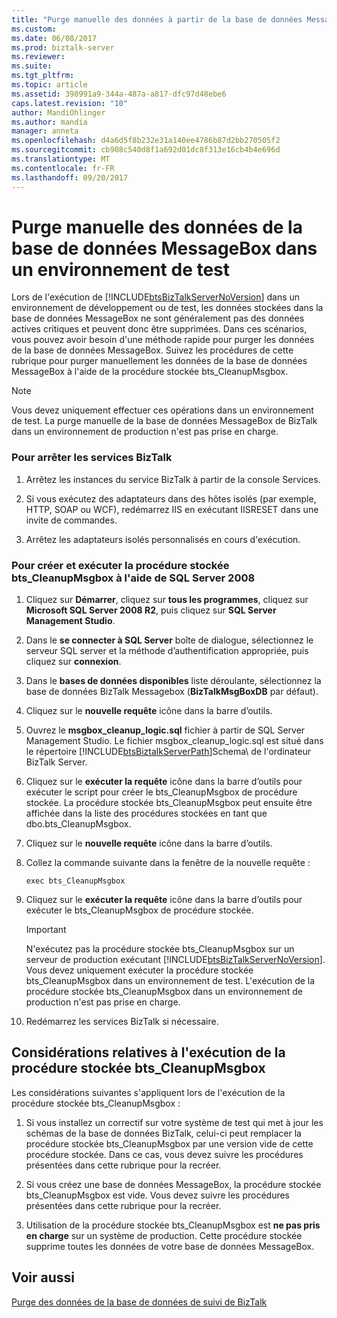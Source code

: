 ```yaml
---
title: "Purge manuelle des données à partir de la base de données MessageBox dans un environnement de Test | Documents Microsoft"
ms.custom: 
ms.date: 06/08/2017
ms.prod: biztalk-server
ms.reviewer: 
ms.suite: 
ms.tgt_pltfrm: 
ms.topic: article
ms.assetid: 398991a9-344a-487a-a817-dfc97d48ebe6
caps.latest.revision: "10"
author: MandiOhlinger
ms.author: mandia
manager: anneta
ms.openlocfilehash: d4a6d5f8b232e31a140ee4786b87d2bb270505f2
ms.sourcegitcommit: cb908c540d8f1a692d01dc8f313e16cb4b4e696d
ms.translationtype: MT
ms.contentlocale: fr-FR
ms.lasthandoff: 09/20/2017
---
```

# <a name="how-to-manually-purge-data-from-the-messagebox-database-in-a-test-environment"></a>Purge manuelle des données de la base de données MessageBox dans un environnement de test
Lors de l'exécution de [!INCLUDE[btsBizTalkServerNoVersion](../includes/btsbiztalkservernoversion-md.md)] dans un environnement de développement ou de test, les données stockées dans la base de données MessageBox ne sont généralement pas des données actives critiques et peuvent donc être supprimées. Dans ces scénarios, vous pouvez avoir besoin d'une méthode rapide pour purger les données de la base de données MessageBox. Suivez les procédures de cette rubrique pour purger manuellement les données de la base de données MessageBox à l'aide de la procédure stockée bts_CleanupMsgbox.  
  
> [!NOTE]
>  Vous devez uniquement effectuer ces opérations dans un environnement de test. La purge manuelle de la base de données MessageBox de BizTalk dans un environnement de production n'est pas prise en charge.  
  
### <a name="to-stop-biztalk-services"></a>Pour arrêter les services BizTalk  
  
1.  Arrêtez les instances du service BizTalk à partir de la console Services.  
  
2.  Si vous exécutez des adaptateurs dans des hôtes isolés (par exemple, HTTP, SOAP ou WCF), redémarrez IIS en exécutant IISRESET dans une invite de commandes.  
  
3.  Arrêtez les adaptateurs isolés personnalisés en cours d'exécution.  
  
### <a name="to-create-and-execute-the-btscleanupmsgbox-stored-procedure-using-sql-server-2008"></a>Pour créer et exécuter la procédure stockée bts_CleanupMsgbox à l'aide de SQL Server 2008  
  
1.  Cliquez sur **Démarrer**, cliquez sur **tous les programmes**, cliquez sur **Microsoft SQL Server 2008 R2**, puis cliquez sur **SQL Server Management Studio**.  
  
2.  Dans le **se connecter à SQL Server** boîte de dialogue, sélectionnez le serveur SQL server et la méthode d’authentification appropriée, puis cliquez sur **connexion**.  
  
3.  Dans le **bases de données disponibles** liste déroulante, sélectionnez la base de données BizTalk Messagebox (**BizTalkMsgBoxDB** par défaut).  
  
4.  Cliquez sur le **nouvelle requête** icône dans la barre d’outils.  
  
5.  Ouvrez le **msgbox_cleanup_logic.sql** fichier à partir de SQL Server Management Studio. Le fichier msgbox_cleanup_logic.sql est situé dans le répertoire [!INCLUDE[btsBiztalkServerPath](../includes/btsbiztalkserverpath-md.md)]Schema\ de l'ordinateur BizTalk Server.  
  
6.  Cliquez sur le **exécuter la requête** icône dans la barre d’outils pour exécuter le script pour créer le bts_CleanupMsgbox de procédure stockée. La procédure stockée bts_CleanupMsgbox peut ensuite être affichée dans la liste des procédures stockées en tant que dbo.bts_CleanupMsgbox.  
  
7.  Cliquez sur le **nouvelle requête** icône dans la barre d’outils.  
  
8.  Collez la commande suivante dans la fenêtre de la nouvelle requête :  
  
    ```  
    exec bts_CleanupMsgbox  
    ```  
  
9. Cliquez sur le **exécuter la requête** icône dans la barre d’outils pour exécuter le bts_CleanupMsgbox de procédure stockée.  
  
    > [!IMPORTANT]
    >  N'exécutez pas la procédure stockée bts_CleanupMsgbox sur un serveur de production exécutant [!INCLUDE[btsBizTalkServerNoVersion](../includes/btsbiztalkservernoversion-md.md)]. Vous devez uniquement exécuter la procédure stockée bts_CleanupMsgbox dans un environnement de test. L'exécution de la procédure stockée bts_CleanupMsgbox dans un environnement de production n'est pas prise en charge.  
  
10. Redémarrez les services BizTalk si nécessaire.  
  
## <a name="considerations-when-running-the-btscleanupmsgbox-stored-procedure"></a>Considérations relatives à l'exécution de la procédure stockée bts_CleanupMsgbox  
 Les considérations suivantes s'appliquent lors de l'exécution de la procédure stockée bts_CleanupMsgbox :  
  
1.  Si vous installez un correctif sur votre système de test qui met à jour les schémas de la base de données BizTalk, celui-ci peut remplacer la procédure stockée bts_CleanupMsgbox par une version vide de cette procédure stockée. Dans ce cas, vous devez suivre les procédures présentées dans cette rubrique pour la recréer.  
  
2.  Si vous créez une base de données MessageBox, la procédure stockée bts_CleanupMsgbox est vide. Vous devez suivre les procédures présentées dans cette rubrique pour la recréer.  
  
3.  Utilisation de la procédure stockée bts_CleanupMsgbox est **ne pas pris en charge** sur un système de production. Cette procédure stockée supprime toutes les données de votre base de données MessageBox.  
  
## <a name="see-also"></a>Voir aussi  
 [Purge des données de la base de données de suivi de BizTalk](../core/how-to-purge-data-from-the-biztalk-tracking-database.md)